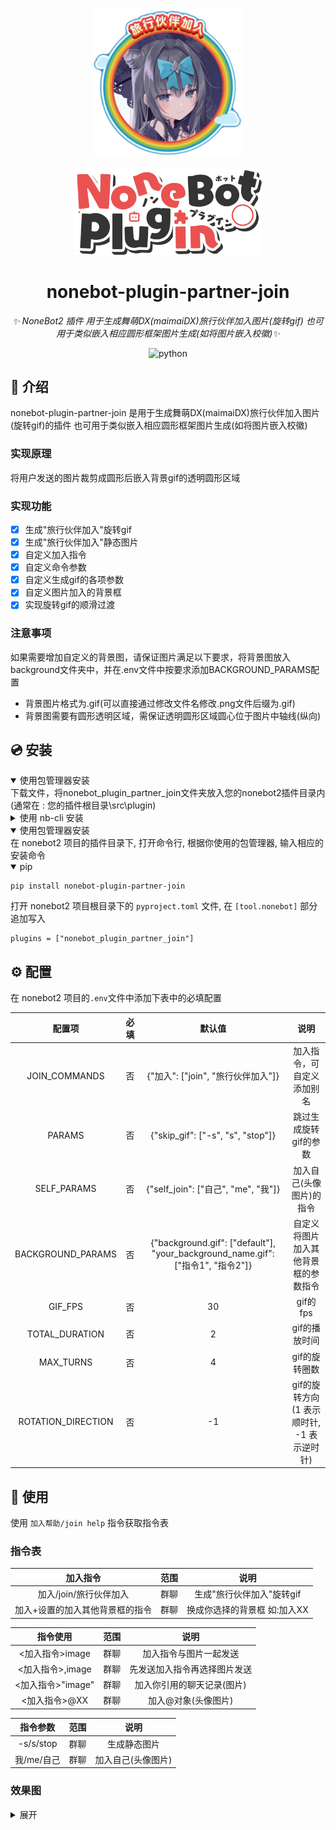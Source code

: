 <div align="center">
  <!-- 
  <a href="https://v2.nonebot.dev/store"><img src="https://github.com/A-kirami/nonebot-plugin-template/blob/resources/nbp_logo.png" width="180" height="180" alt="NoneBotPluginLogo"></a>
  <br>
  <p><img src="./docs/yuuzuki_join_s.gif" width="240" alt="NoneBotPluginText"></p>
  -->
  <p><img src="./docs/yuuzuki_join_s.gif" width="240" alt="NoneBotPluginText"></p>
  <a href="https://v2.nonebot.dev/store"><img src="./docs/NoneBotPlugin.svg" width="300" alt="logo"></a>
</div>

<div align="center">
  
# nonebot-plugin-partner-join

_✨ NoneBot2 插件 用于生成舞萌DX(maimaiDX)旅行伙伴加入图片(旋转gif) 也可用于类似嵌入相应圆形框架图片生成(如将图片嵌入校徽)✨_

<a href="./LICENSE">
</a>
<img src="https://img.shields.io/badge/python-3.8+-blue.svg" alt="python">
</div>

## 📖 介绍

nonebot-plugin-partner-join 是用于生成舞萌DX(maimaiDX)旅行伙伴加入图片(旋转gif)的插件 也可用于类似嵌入相应圆形框架图片生成(如将图片嵌入校徽)
### 实现原理

将用户发送的图片裁剪成圆形后嵌入背景gif的透明圆形区域
### 实现功能

- [x]  生成"旅行伙伴加入"旋转gif
- [x]  生成"旅行伙伴加入"静态图片
- [x]  自定义加入指令
- [x]  自定义命令参数
- [x]  自定义生成gif的各项参数
- [x]  自定义图片加入的背景框
- [x]  实现旋转gif的顺滑过渡
### 注意事项

如果需要增加自定义的背景图，请保证图片满足以下要求，将背景图放入background文件夹中，并在.env文件中按要求添加BACKGROUND_PARAMS配置
- 背景图片格式为.gif(可以直接通过修改文件名修改.png文件后缀为.gif)
- 背景图需要有圆形透明区域，需保证透明圆形区域圆心位于图片中轴线(纵向)

## 💿 安装
<details open>
<summary>使用包管理器安装</summary>
下载文件，将nonebot_plugin_partner_join文件夹放入您的nonebot2插件目录内(通常在 : 您的插件根目录\src\plugin)

</details>

<details>
<summary>使用 nb-cli 安装</summary> 
在 nonebot2 项目的根目录下打开命令行, 输入以下指令即可安装

    nb plugin install nonebot-plugin-partner-join

</details>

<details open>
<summary>使用包管理器安装</summary> 
在 nonebot2 项目的插件目录下, 打开命令行, 根据你使用的包管理器, 输入相应的安装命令

<details open>
<summary>pip</summary> 

    pip install nonebot-plugin-partner-join

</details>

打开 nonebot2 项目根目录下的 `pyproject.toml` 文件, 在 `[tool.nonebot]` 部分追加写入

    plugins = ["nonebot_plugin_partner_join"]

</details>

## ⚙️ 配置

在 nonebot2 项目的`.env`文件中添加下表中的必填配置

| 配置项 | 必填 | 默认值 | 说明 |
|:-----:|:----:|:----:|:----:|
| JOIN_COMMANDS | 否 | {"加入": ["join", "旅行伙伴加入"]} | 加入指令，可自定义添加别名 |
| PARAMS | 否 | {"skip_gif": ["-s", "s", "stop"]} | 跳过生成旋转gif的参数 |
| SELF_PARAMS | 否 | {"self_join": ["自己", "me", "我"]} | 加入自己(头像图片)的指令 |
| BACKGROUND_PARAMS | 否 | {"background.gif": ["default"], "your_background_name.gif": ["指令1", "指令2"]} | 自定义将图片加入其他背景框的参数指令 |
| GIF_FPS | 否 | 30 | gif的fps |
| TOTAL_DURATION | 否 | 2 | gif的播放时间 |
| MAX_TURNS | 否 | 4 | gif的旋转圈数 |
| ROTATION_DIRECTION | 否 | -1 | gif的旋转方向(1 表示顺时针, -1 表示逆时针) |

## 🎉 使用
使用 `加入帮助/join help` 指令获取指令表
### 指令表
| 加入指令 | 范围 | 说明 |
|:-----:|:----:|:----:|
| 加入/join/旅行伙伴加入 | 群聊 | 生成"旅行伙伴加入"旋转gif |
| 加入+设置的加入其他背景框的指令 | 群聊 | 换成你选择的背景框 如:加入XX |

| 指令使用 | 范围 | 说明 |
|:-----:|:----:|:----:|
| <加入指令>image | 群聊 | 加入指令与图片一起发送 |
| <加入指令>,image | 群聊 | 先发送加入指令再选择图片发送 |
| <加入指令>"image" | 群聊 | 加入你引用的聊天记录(图片) |
| <加入指令>@XX | 群聊 | 加入@对象(头像图片) |

| 指令参数 | 范围 | 说明 |
|:-----:|:----:|:----:|
| -s/s/stop | 群聊 | 生成静态图片 |
| 我/me/自己 | 群聊 | 加入自己(头像图片) |

### 效果图
<details>
<summary>展开</summary> 
